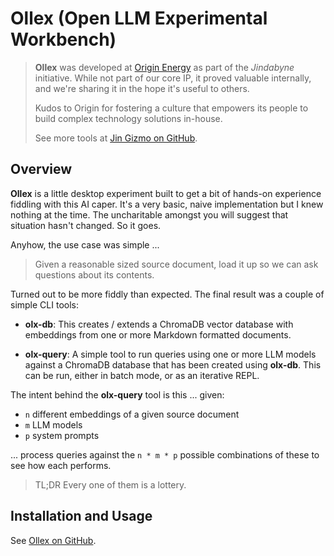 # Ollex (Open LLM Experimental Workbench)

> **Ollex** was developed at [Origin Energy](https://www.originenergy.com.au) as part of the
> *Jindabyne* initiative. While not part of our core IP, it proved valuable
> internally, and we're sharing it in the hope it's useful to others.
> 
> Kudos to Origin for fostering a culture that empowers its people
> to build complex technology solutions in-house.
>
> See more tools at [Jin Gizmo on GitHub](https://jin-gizmo.github.io).

## Overview

**Ollex** is a little desktop experiment built to get a bit of hands-on
experience fiddling with this AI caper. It's a very basic, naive implementation
but I knew nothing at the time. The uncharitable amongst you will suggest that
situation hasn't changed. So it goes.

Anyhow, the use case was simple ...

> Given a reasonable sized source document, load it up so we can ask
> questions about its contents. 

Turned out to be more fiddly than expected. The final result was a couple of
simple CLI tools:

*   **olx-db**:  This creates / extends a ChromaDB vector database with
    embeddings from one or more Markdown formatted documents.

*   **olx-query**: A simple tool to run queries using one or more LLM models against
    a ChromaDB database that has been created using **olx-db**. This can be run,
    either in batch mode, or as an iterative REPL.

The intent behind the **olx-query** tool is this ... given:

*   `n` different embeddings of a given source document
*   `m` LLM models
*   `p` system prompts

... process queries against the `n * m * p` possible combinations of these to
see how each performs.

> TL;DR Every one of them is a lottery.

## Installation and Usage

See [Ollex on GitHub](https://github.com/jin-gizmo/ollex).
